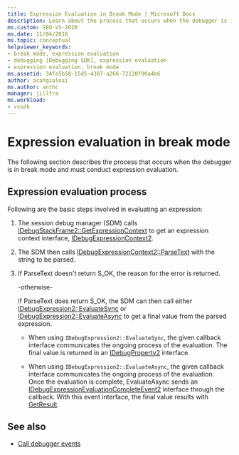 ```yaml
---
title: Expression Evaluation in Break Mode | Microsoft Docs
description: Learn about the process that occurs when the debugger is in break mode and must conduct expression evaluation.
ms.custom: SEO-VS-2020
ms.date: 11/04/2016
ms.topic: conceptual
helpviewer_keywords:
- break mode, expression evaluation
- debugging [Debugging SDK], expression evaluation
- expression evaluation, break mode
ms.assetid: 34fe5b58-15d5-4387-a266-72120f90a4b6
author: acangialosi
ms.author: anthc
manager: jillfra
ms.workload:
- vssdk
---
```

# Expression evaluation in break mode
The following section describes the process that occurs when the debugger is in break mode and must conduct expression evaluation.

## Expression evaluation process
 Following are the basic steps involved in evaluating an expression:

1. The session debug manager (SDM) calls [IDebugStackFrame2::GetExpressionContext](../../extensibility/debugger/reference/idebugstackframe2-getexpressioncontext.md) to get an expression context interface, [IDebugExpressionContext2](../../extensibility/debugger/reference/idebugexpressioncontext2.md).

2. The SDM then calls [IDebugExpressionContext2::ParseText](../../extensibility/debugger/reference/idebugexpressioncontext2-parsetext.md) with the string to be parsed.

3. If ParseText doesn't return S_OK, the reason for the error is returned.

     -otherwise-

     If ParseText does return S_OK, the SDM can then call either [IDebugExpression2::EvaluateSync](../../extensibility/debugger/reference/idebugexpression2-evaluatesync.md) or [IDebugExpression2::EvaluateAsync](../../extensibility/debugger/reference/idebugexpression2-evaluateasync.md) to get a final value from the parsed expression.

    - When using `IDebugExpression2::EvaluateSync`, the given callback interface communicates the ongoing process of the evaluation. The final value is returned in an [IDebugProperty2](../../extensibility/debugger/reference/idebugproperty2.md) interface.

    - When using `IDebugExpression2::EvaluateAsync`, the given callback interface communicates the ongoing process of the evaluation. Once the evaluation is complete, EvaluateAsync sends an [IDebugExpressionEvaluationCompleteEvent2](../../extensibility/debugger/reference/idebugexpressionevaluationcompleteevent2.md) interface through the callback. With this event interface, the final value results with [GetResult](../../extensibility/debugger/reference/idebugexpressionevaluationcompleteevent2-getresult.md).

## See also
- [Call debugger events](../../extensibility/debugger/calling-debugger-events.md)
